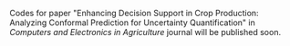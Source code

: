 Codes for paper "Enhancing Decision Support in Crop Production: Analyzing Conformal Prediction for Uncertainty Quantification" in *Computers and Electronics in Agriculture* journal will be published soon.
